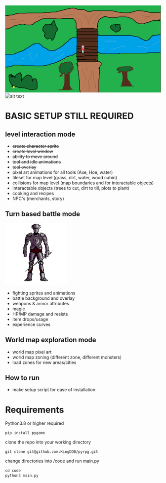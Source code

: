 ![alt text](https://raw.githubusercontent.com/KingDDD/pyrpg/master/graphics/iteration_1.png?raw=true)
![alt text](https://github.com/KingDDD/pyrpg/blob/master/graphics/iteration.gif?raw=true)
# BASIC SETUP STILL REQUIRED
## level interaction mode
- ~~create character sprite~~
- ~~create level window~~
- ~~ability to move around~~
- ~~tool and idle animations~~
- ~~tool overlay~~
- pixel art animations for all tools (Axe, Hoe, water)
- tileset for map level (grass, dirt, water, wood cabin)
- collisions for map level (map boundaries and for interactable objects)
- interactable objects (trees to cut, dirt to till, plots to plant)
- cooking and recipes
- NPC's (merchants, story)

## Turn based battle mode
![alt text](https://raw.githubusercontent.com/KingDDD/pyrpg/master/graphics/knight.gif?raw=true)
- fighting sprites and animations
- battle background and overlay
- weapons & armor attributes
- magic
- HP/MP damage and resists
- item drops/usage
- experience curves

## World map exploration mode
- world map pixel art
- world map zoning (different zone, different monsters)
- load zones for new areas/cities


## How to run
- make setup script for ease of installation

# Requirements
Python3.8 or higher required
```
pip install pygame
```
clone the repo into your working directory
```
git clone git@github.com:KingDDD/pyrpg.git
```
change directories into /code and run main.py
```
cd code
python3 main.py
```
